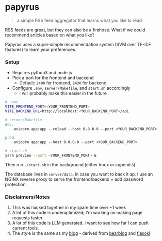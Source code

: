 # papyrus

> a simple RSS feed aggregator that learns what you like to read

RSS feeds are great, but they can also be a firehose.
What if we could recommend articles based on what *you* like? 

Papyrus uses a super-simple recommendation system (SVM over TF-IDF features) to learn your preferences.

### Setup

- Requires python3 and node.js
- Pick a port for the frontend and backend
  - Default: `2400` for frontend, `2430` for backend
- Configure `.env`, `server/Makefile`, and `start.sh` accordingly
  - I will probably make this easier in the future
```bash
# .env
VITE_FRONTEND_PORT=<YOUR_FRONTEND_PORT>
VITE_BACKEND_URL=http://localhost:<YOUR_BACKEND_PORT>/api
```

```Makefile
# server/Makefile
dev:
	uvicorn app:app --reload --host 0.0.0.0 --port <YOUR_BACKEND_PORT>

prod:
	uvicorn app:app --host 0.0.0.0 --port <YOUR_BACKEND_PORT>
```

```bash
# start.sh
yarn preview --port <YOUR_FRONTEND_PORT> &
```

Then run `./start.sh` in the background (either tmux or append `&`)

The database lives in `server/data`, in case you want to back it up. I use an NGINX reverse proxy to serve the frontend/backend + add password protection.

### Disclaimers/Notes

1. This was hacked together in my spare time over ~1 week
2. A lot of this code is underoptimized; I'm working on making page requests faster
3. A lot of this code is LLM generated. I want to see how far I can push current tools.
4. The style is the same as my [blog](https://tanaybiradar.com/) - derived from [bearblog](https://bearblog.dev/) and [flexoki](https://stephango.com/flexoki)

